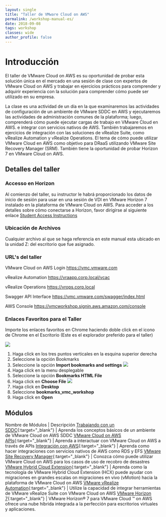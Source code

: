 ```yaml
---
layout: single
title: "Taller de VMware Cloud on AWS"
permalink: /workshop-manual-es/
date: 2018-09-08
tags: workshop
classes: wide
author_profile: false
---
```

# Introducción

El taller de VMware Cloud on AWS es su oportunidad de probar esta solución única en el mercado en una sesión de clase con expertos de VMware Cloud on AWS y trabajar en ejercicios prácticos para comprender y adquirir experiencia con la solución para comprender cómo puede ser utilizado en su empresa.

La clase es una actividad de un día en la que examinaremos las actividades de configuración de un ambiente de VMware SDDC en AWS y ejecutaremos las actividades de administración comunes de la plataforma; luego, comprenderá cómo puede ejecutar cargas de trabajo en VMware Cloud en AWS. e integrar con servicios nativos de AWS. También trabajaremos en ejercicios de integración con las soluciones de vRealize Suite, como vRealize Automation y vRealize Operations. El tema de cómo puede utilizar VMware Cloud en AWS como objetivo para DRaaS utilizando VMware Site Recovery Manager (SRM). También tiene la oportunidad de probar Horizon 7 en VMware Cloud on AWS.

## Detalles del taller

### Accesso en Horizon

Al comienzo del taller, su instructor le habrá proporcionado los datos de inicio de sesión para usar en una sesión de VDI en VMware Horizon 7 instalado en la plataforma de VMware Cloud on AWS. Para acceder a los detalles sobre cómo conectarse a Horizon, favor dirigirse al siguiente enlace [Student Access Instructions](https://vmc-field-team.github.io/student-access/)

### Ubicación de Archivos

Cualquier archivo al que se haga referencia en este manual esta ubicado en la unidad Z: del escritorio que fue asignado.

### URL's del taller

VMware Cloud on AWS Login <https://vmc.vmware.com>

vRealize Automation <https://vraapp.corp.local/vcac>

vRealize Operations <https://vrops.corp.local>

Swagger API Interface <https://vmc.vmware.com/swagger/index.html>

AWS Console <https://vmcworkshop.signin.aws.amazon.com/console>

### Enlaces Favoritos para el Taller

Importe los enlaces favoritos en Chrome haciendo doble click en el icono de Chrome en el Escritorio (Este es el explorador preferido para el taller)

![](https://s3-us-west-2.amazonaws.com/vmc-workshops-images/Page-7-Image-1.png)

1. Haga click en los tres puntos verticales en la esquina superior derecha
2. Seleccione la opción Bookmarks
3. Seleccione la opción **Import bookmarks and settings**
![](https://s3-us-west-2.amazonaws.com/vmc-workshops-images/Page-8-Image-2.png)
4. Haga click en la menu desplegable
5. Seleccione la opción **Bookmarks HTML File**
6. Haga click en **Choose File**
![](https://s3-us-west-2.amazonaws.com/vmc-workshops-images/Page-9-Image-4.png)
7. Haga click en **Desktop**
8. Seleccione **bookmarks_vmc_workshop**
9. Haga click en **Open**

## Módulos

Nombre de Módulos | Descripción
[Trabajando con un SDDC](https://vmc-field-team.github.io/labs-es/working-with-sddc-lab/){:target="_blank"} | Aprenda los conceptos básicos de un ambiente de VMware Cloud on AWS SDDC
[VMware Cloud on AWS APIs](https://vmc-field-team.github.io/labs-es/api-lab/){:target="_blank"} | Aprenda a interactuar con VMware Cloud on AWS a través de APIs
[Integración con AWS](https://vmc-field-team.github.io/labs-es/aws-integration-lab/){:target="_blank"} | Aprenda como hacer integraciones con servicios nativos de AWS como RDS y EFS
[VMware Site Recovery Manager](https://vmc-field-team.github.io/labs-es/srm-lab/){:target="_blank"} | Conozca cómo puede utilizar VMware Cloud on AWS para los casos de uso de recobro de desastres
[VMware Hybrid Cloud Extension](https://vmc-field-team.github.io/labs-es/hcx-lab/){:target="_blank"} | Aprenda como la tecnología de VMware Hybrid Cloud Extension (HCX) puede ayudar con migraciones en grandes escalas on migraciones en vivo (vMotion) hacia la plataforma de VMware Cloud on AWS
[VMware vRealize Automation](https://vmc-field-team.github.io/labs-es/vra-lab/){:target="_blank"} | Utilize la capacidad de integrar herramientas de VMware vRealize Suite con VMware Cloud on AWS
[VMware Horizon 7](https://vmc-field-team.github.io/labs-es/horizon-lab/){:target="_blank"} | VMware Horizon® 7 para VMware Cloud ™ on AWS ofrece una nube híbrida integrada a la perfección para escritorios virtuales y aplicaciones.
